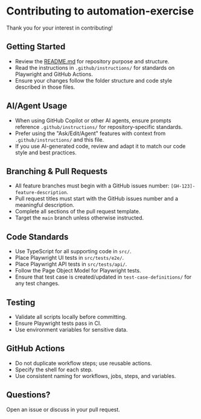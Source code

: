 # Contributing to automation-exercise

Thank you for your interest in contributing!

## Getting Started

- Review the [README.md](./README.md) for repository purpose and structure.
- Read the instructions in `.github/instructions/` for standards on Playwright and GitHub Actions.
- Ensure your changes follow the folder structure and code style described in those files.

## AI/Agent Usage

- When using GitHub Copilot or other AI agents, ensure prompts reference `.github/instructions/` for repository-specific standards.
- Prefer using the "Ask/Edit/Agent" features with context from `.github/instructions/` and this file.
- If you use AI-generated code, review and adapt it to match our code style and best practices.

## Branching & Pull Requests

- All feature branches must begin with a GitHub issues number: `[GH-123]-feature-description`.
- Pull request titles must start with the GitHub issues number and a meaningful description.
- Complete all sections of the pull request template.
- Target the `main` branch unless otherwise instructed.

## Code Standards

- Use TypeScript for all supporting code in `src/`.
- Place Playwright UI tests in `src/tests/e2e/`.
- Place Playwright API tests in `src/tests/api/`.
- Follow the Page Object Model for Playwright tests.
- Ensure that test case is created/updated in `test-case-definitions/` for any test changes.

## Testing

- Validate all scripts locally before committing.
- Ensure Playwright tests pass in CI.
- Use environment variables for sensitive data.

## GitHub Actions

- Do not duplicate workflow steps; use reusable actions.
- Specify the shell for each step.
- Use consistent naming for workflows, jobs, steps, and variables.

## Questions?

Open an issue or discuss in your pull request.
